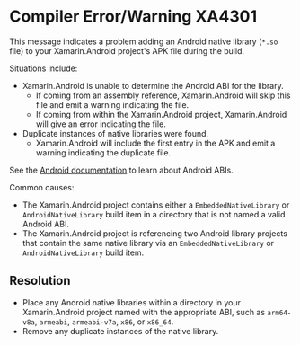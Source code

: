 # Compiler Error/Warning XA4301

This message indicates a problem adding an Android native library (`*.so` file) to your Xamarin.Android project's APK file during the build.

Situations include:
- Xamarin.Android is unable to determine the Android ABI for the library.
    - If coming from an assembly reference, Xamarin.Android will skip this file and emit a warning indicating the file.
    - If coming from within the Xamarin.Android project, Xamarin.Android will give an error indicating the file.
- Duplicate instances of native libraries were found.
    - Xamarin.Android will include the first entry in the APK and emit a warning indicating the duplicate file.

See the [Android documentation](https://developer.android.com/ndk/guides/abis) to learn about Android ABIs.

Common causes:
- The Xamarin.Android project contains either a `EmbeddedNativeLibrary` or `AndroidNativeLibrary` build item in a directory that is not named a valid Android ABI.
- The Xamarin.Android project is referencing two Android library projects that contain the same native library via an `EmbeddedNativeLibrary` or `AndroidNativeLibrary` build item.

## Resolution

- Place any Android native libraries within a directory in your Xamarin.Android project named with the appropriate ABI, such as `arm64-v8a`, `armeabi`, `armeabi-v7a`, `x86`, or `x86_64`.
- Remove any duplicate instances of the native library.
